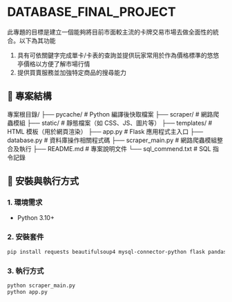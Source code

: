 # DATABASE_FINAL_PROJECT

此專題的目標是建立一個能夠將目前市面較主流的卡牌交易市場去做全面性的統合。以下為其功能

1. 具有可依關鍵字完成單卡/卡表的查詢並提供玩家常用於作為價格標準的悠悠亭價格以方便了解市場行情
2. 提供買賣服務並加強特定商品的搜尋能力

## 📁 專案結構

專案根目錄/
├── pycache/ # Python 編譯後快取檔案
├── scraper/ # 網路爬蟲模組
├── static/ # 靜態檔案（如 CSS、JS、圖片等）
├── templates/ # HTML 模板（用於網頁渲染）
├── app.py # Flask 應用程式主入口
├── database.py # 資料庫操作相關程式碼
├── scraper_main.py # 網路爬蟲模組整合及執行
├── README.md # 專案說明文件
└── sql_commend.txt # SQL 指令記錄


## 🚀 安裝與執行方式

### 1. 環境需求

- Python 3.10+

### 2. 安裝套件

```bash
pip install requests beautifulsoup4 mysql-connector-python flask pandas schedule
```

### 3. 執行方式

```bash
python scraper_main.py 
python app.py
```